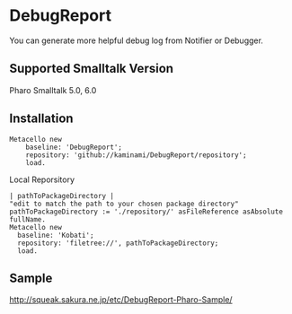 # DebugReport
You can generate more helpful debug log from Notifier or Debugger.

## Supported Smalltalk Version

Pharo Smalltalk 5.0, 6.0

## Installation

```smalltalk
Metacello new
    baseline: 'DebugReport';
    repository: 'github://kaminami/DebugReport/repository';
    load.
```

Local Reporsitory

```smalltalk
| pathToPackageDirectory |
"edit to match the path to your chosen package directory"
pathToPackageDirectory := './repository/' asFileReference asAbsolute fullName.
Metacello new
  baseline: 'Kobati';
  repository: 'filetree://', pathToPackageDirectory;
  load.
```

## Sample
http://squeak.sakura.ne.jp/etc/DebugReport-Pharo-Sample/
